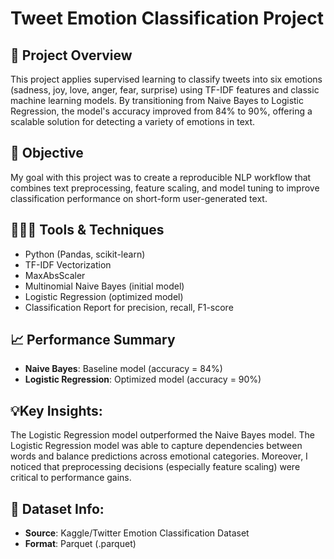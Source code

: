 # Tweet Emotion Classification Project

## 🔎 Project Overview
This project applies supervised learning to classify tweets into six emotions (sadness, joy, love, anger, fear, surprise) using TF-IDF features and classic machine learning models. By transitioning from Naive Bayes to Logistic Regression, the model's accuracy improved from 84% to 90%, offering a scalable solution for detecting a variety of emotions in text. 

## 🎯 Objective
My goal with this project was to create a reproducible NLP workflow that combines text preprocessing, feature scaling, and model tuning to improve classification performance on short-form user-generated text.

## 👩🏻‍💻 Tools & Techniques
* Python (Pandas, scikit-learn)
* TF-IDF Vectorization
* MaxAbsScaler
* Multinomial Naive Bayes (initial model)
* Logistic Regression (optimized model)
* Classification Report for precision, recall, F1-score

## 📈 Performance Summary
* **Naive Bayes**: Baseline model (accuracy = 84%)
* **Logistic Regression**: Optimized model (accuracy = 90%)

## 💡Key Insights:
The Logistic Regression model outperformed the Naive Bayes model. The Logistic Regression model was able to capture dependencies between words and balance predictions across emotional categories. Moreover, I noticed that preprocessing decisions (especially feature scaling) were critical to performance gains.

## 📄 Dataset Info: 
* **Source**: Kaggle/Twitter Emotion Classification Dataset
* **Format**: Parquet (.parquet)



